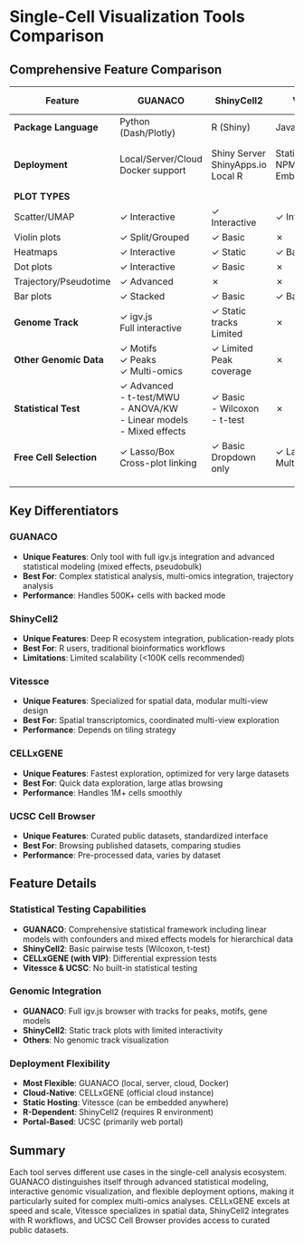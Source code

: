 # Single-Cell Visualization Tools Comparison

## Comprehensive Feature Comparison

| Feature | GUANACO | ShinyCell2 | Vitessce | CELLxGENE | UCSC Cell Browser |
|---------|----------|------------|----------|-----------|-------------------|
| **Package Language** | Python (Dash/Plotly) | R (Shiny) | JavaScript/React | Python (Flask) | Python/JavaScript |
| **Deployment** | Local/Server/Cloud<br>Docker support | Shiny Server<br>ShinyApps.io<br>Local R | Static hosting<br>NPM package<br>Embedding | Local desktop<br>Cloud (official) | Web portal<br>Local installation |
| **PLOT TYPES** ||||||
| Scatter/UMAP | ✓ Interactive | ✓ Interactive | ✓ Interactive | ✓ WebGL | ✓ Basic |
| Violin plots | ✓ Split/Grouped | ✓ Basic | ✗ | ✓ (with VIP) | ✗ |
| Heatmaps | ✓ Interactive | ✓ Static | ✓ Basic | ✓ (with VIP) | ✓ Static |
| Dot plots | ✓ Interactive | ✓ Basic | ✗ | ✓ | ✓ Static |
| Trajectory/Pseudotime | ✓ Advanced | ✗ | ✗ | ✗ | ✗ |
| Bar plots | ✓ Stacked | ✓ Basic | ✓ Basic | ✗ | ✓ Basic |
| **Genome Track** | ✓ igv.js<br>Full interactive | ✓ Static tracks<br>Limited | ✗ | ✗ | ✗ |
| **Other Genomic Data** | ✓ Motifs<br>✓ Peaks<br>✓ Multi-omics | ✓ Limited<br>Peak coverage | ✗ | ✗ | ✗ |
| **Statistical Test** | ✓ Advanced<br>- t-test/MWU<br>- ANOVA/KW<br>- Linear models<br>- Mixed effects | ✓ Basic<br>- Wilcoxon<br>- t-test | ✗ | ✓ Basic<br>(with VIP)<br>- DE tests | ✗ |
| **Free Cell Selection** | ✓ Lasso/Box<br>Cross-plot linking | ✓ Basic<br>Dropdown only | ✓ Lasso<br>Multi-view sync | ✓ Lasso/Box<br>Subsetting |                                  |
|                         |                                                              |                                         |                                            |                                     |                                  |
|                         |                                                              |                                         |                                            |                                     |                                  |
|                         |                                                              |                                         |                                            |                                     |                                  |

## Key Differentiators

### GUANACO
- **Unique Features**: Only tool with full igv.js integration and advanced statistical modeling (mixed effects, pseudobulk)
- **Best For**: Complex statistical analysis, multi-omics integration, trajectory analysis
- **Performance**: Handles 500K+ cells with backed mode

### ShinyCell2
- **Unique Features**: Deep R ecosystem integration, publication-ready plots
- **Best For**: R users, traditional bioinformatics workflows
- **Limitations**: Limited scalability (<100K cells recommended)

### Vitessce
- **Unique Features**: Specialized for spatial data, modular multi-view design
- **Best For**: Spatial transcriptomics, coordinated multi-view exploration
- **Performance**: Depends on tiling strategy

### CELLxGENE
- **Unique Features**: Fastest exploration, optimized for very large datasets
- **Best For**: Quick data exploration, large atlas browsing
- **Performance**: Handles 1M+ cells smoothly

### UCSC Cell Browser
- **Unique Features**: Curated public datasets, standardized interface
- **Best For**: Browsing published datasets, comparing studies
- **Performance**: Pre-processed data, varies by dataset

## Feature Details

### Statistical Testing Capabilities
- **GUANACO**: Comprehensive statistical framework including linear models with confounders and mixed effects models for hierarchical data
- **ShinyCell2**: Basic pairwise tests (Wilcoxon, t-test)
- **CELLxGENE (with VIP)**: Differential expression tests
- **Vitessce & UCSC**: No built-in statistical testing

### Genomic Integration
- **GUANACO**: Full igv.js browser with tracks for peaks, motifs, gene models
- **ShinyCell2**: Static track plots with limited interactivity
- **Others**: No genomic track visualization

### Deployment Flexibility
- **Most Flexible**: GUANACO (local, server, cloud, Docker)
- **Cloud-Native**: CELLxGENE (official cloud instance)
- **Static Hosting**: Vitessce (can be embedded anywhere)
- **R-Dependent**: ShinyCell2 (requires R environment)
- **Portal-Based**: UCSC (primarily web portal)

## Summary

Each tool serves different use cases in the single-cell analysis ecosystem. GUANACO distinguishes itself through advanced statistical modeling, interactive genomic visualization, and flexible deployment options, making it particularly suited for complex multi-omics analyses. CELLxGENE excels at speed and scale, Vitessce specializes in spatial data, ShinyCell2 integrates with R workflows, and UCSC Cell Browser provides access to curated public datasets.